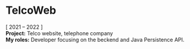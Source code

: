 # TelcoWeb
[ 2021 – 2022 ]  
**Project:** Telco website, telephone company  
**My roles:** Developer focusing on the beckend and Java Persistence API.   

